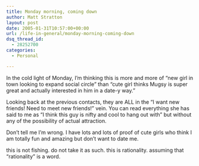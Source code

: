 ```yaml
---
title: Monday morning, coming down
author: Matt Stratton
layout: post
date: 2005-01-31T10:57:00+00:00
url: /life-in-general/monday-morning-coming-down
dsq_thread_id:
  - 28252700
categories:
  - Personal

---
```

In the cold light of Monday, I&#8217;m thinking this is more and more of &#8220;new girl in town looking to expand social circle&#8221; than &#8220;cute girl thinks Mugsy is super great and actually interested in him in a date-y way.&#8221;

Looking back at the previous contacts, they are ALL in the &#8220;I want new friends! Need to meet new friends!&#8221; vein. You can read everything she has said to me as &#8220;I think this guy is nifty and cool to hang out with&#8221; but without any of the possibility of actual attraction.

Don&#8217;t tell me I&#8217;m wrong. I have lots and lots of proof of cute girls who think I am totally fun and amazing but don&#8217;t want to date me.

this is not fishing. do not take it as such. this is rationality. assuming that &#8220;rationality&#8221; is a word.